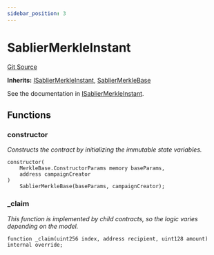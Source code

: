 ```yaml
---
sidebar_position: 3
---
```


# SablierMerkleInstant

[Git Source](https://github.com/sablier-labs/airdrops/blob/1ad7325bc0401d0ea6d9f30917c49d5367a1180e/src/SablierMerkleInstant.sol)

**Inherits:** [ISablierMerkleInstant](/docs/reference/airdrops/contracts/interfaces/interface.ISablierMerkleInstant.md),
[SablierMerkleBase](/docs/reference/airdrops/contracts/abstracts/abstract.SablierMerkleBase.md)

See the documentation in
[ISablierMerkleInstant](/docs/reference/airdrops/contracts/interfaces/interface.ISablierMerkleInstant.md).

## Functions

### constructor

_Constructs the contract by initializing the immutable state variables._

```solidity
constructor(
    MerkleBase.ConstructorParams memory baseParams,
    address campaignCreator
)
    SablierMerkleBase(baseParams, campaignCreator);
```

### \_claim

_This function is implemented by child contracts, so the logic varies depending on the model._

```solidity
function _claim(uint256 index, address recipient, uint128 amount) internal override;
```
